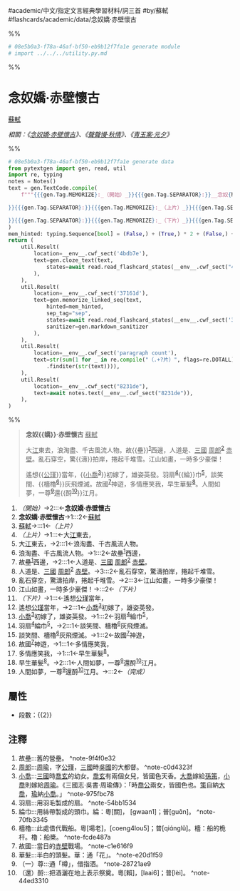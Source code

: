 #academic/中文/指定文言經典學習材料/詞三首 #by/蘇軾 #flashcards/academic/data/念奴嬌·赤壁懷古

%%
```Python
# 08e5b0a3-f78a-46af-bf50-eb9b12f7fa1e generate module
# import ../../../utility.py.md
```
%%

# 念奴嬌·赤壁懷古
<u>蘇軾</u>

_相關：《[念奴嬌·赤壁懷古](念奴嬌·赤壁懷古.md)》、《[聲聲慢·秋情](聲聲慢·秋情.md)》、《[青玉案·元夕](青玉案·元夕.md)》_

%%
```Python
# 08e5b0a3-f78a-46af-bf50-eb9b12f7fa1e generate data
from pytextgen import gen, read, util
import re, typing
notes = Notes()
text = gen.TextCode.compile(
	f"""{{{gen.Tag.MEMORIZE}:_（開始）_}}{{{gen.Tag.SEPARATOR}:}}__念奴{hard("嬌")}·赤壁懷古__{{{gen.Tag.TEXT}: }}{{{gen.Tag.SEPARATOR}:}}<u>蘇軾</u>{{{gen.Tag.TEXT}:

}}{{{gen.Tag.SEPARATOR}:}}{{{gen.Tag.MEMORIZE}:_（上片）_}}{{{gen.Tag.SEPARATOR}:}}大<u>江</u>東去，{{{gen.Tag.SEPARATOR}:}}浪淘盡、千古風流人物。{{{gen.Tag.SEPARATOR}:}}故{hard("壘")}{notes.embed('故壘', '舊的營壘。')}西邊，{{{gen.Tag.SEPARATOR}:}}人道是、<u>三國</u>&nbsp;<u>周郎</u>{notes.embed('<u>周郎</u>', '<u>周瑜</u>，字<u>公瑾</u>，<u>三國</u>時<u>吳國</u>的大都督。')}&nbsp;<u>赤壁</u>。{{{gen.Tag.SEPARATOR}:}}亂石穿空，驚{hard("濤")}拍岸，捲起千堆雪。{{{gen.Tag.SEPARATOR}:}}江山如畫，一時多少豪傑！{{{gen.Tag.TEXT}:

}}{{{gen.Tag.SEPARATOR}:}}{{{gen.Tag.MEMORIZE}:_（下片）_}}{{{gen.Tag.SEPARATOR}:}}遙想{hard("<u>公瑾</u>")}當年，{{{gen.Tag.SEPARATOR}:}}{hard(f"<u>小喬</u>{notes.embed('<u>小喬</u>', '<u>三國</u>時<u>喬玄</u>的幼女。<u>喬玄</u>有兩個女兒，皆國色天香。<u>大喬</u>嫁給<u>孫策</u>，<u>小喬</u>則嫁給<u>周瑜</u>。《三國志‧吳書‧周瑜傳》：「時<u>喬公</u>兩女，皆國色也。<u>策</u>自納<u>大喬</u>，<u>瑜</u>納<u>小喬</u>。」')}")}初嫁了，雄姿英發。{{{gen.Tag.SEPARATOR}:}}羽扇{notes.embed('羽扇', '用羽毛製成的扇。')}{hard("綸")}巾{notes.embed('綸巾', '用絲帶製成的頭巾。綸：粵[關]， [gwaan1]；普[ɡuɑ̄n]。')}，{{{gen.Tag.SEPARATOR}:}}談笑間、{hard(f"檣櫓{notes.embed('檣櫓', '此處借代戰船。粵[場老]，[coeng4lou5]；普[qiɑ́nɡlǔ]。檣：船的桅杆。櫓：船槳。')}")}灰飛煙滅。{{{gen.Tag.SEPARATOR}:}}故國{notes.embed('故國', '當日的<u>赤壁</u>戰場。')}神遊，{{{gen.Tag.SEPARATOR}:}}多情應笑我，{{{gen.Tag.SEPARATOR}:}}早生華髮{notes.embed('華髮', '半白的頭髮。華：通「花」。')}。{{{gen.Tag.SEPARATOR}:}}人間如夢，一尊{notes.embed('（一）尊', '通「樽」，借指酒。')}還{hard(f"酹{notes.embed('（還）酹', '把酒灑在地上表示祭奠。粵[賴]，[laai6]；普[lèi]。')}")}江月。{{{gen.Tag.SEPARATOR}:}}{{{gen.Tag.MEMORIZE}:_（完成）_}}"""
)
mem_hinted: typing.Sequence[bool] = (False,) + (True,) * 2 + (False,) + (True,) * 6 + (False,) + (True,) * 8 + (False,)
return (
	util.Result(
		location=__env__.cwf_sect('4bdb7e'),
		text=gen.cloze_text(text,
			states=await read.read_flashcard_states(__env__.cwf_sect("4bdb7e")),
		),
	),
	util.Result(
		location=__env__.cwf_sect('37161d'),
		text=gen.memorize_linked_seq(text,
			hinted=mem_hinted,
			sep_tag="sep",
			states=await read.read_flashcard_states(__env__.cwf_sect('37161d')),
			sanitizer=gen.markdown_sanitizer
		),
	),
	util.Result(
		location=__env__.cwf_sect('paragraph count'),
		text=str(sum(1 for _ in re.compile("（.+?片）", flags=re.DOTALL)
			.finditer(str(text)))),
	),
	util.Result(
		location=__env__.cwf_sect("8231de"),
		text=await notes.text(__env__.cwf_sect("8231de")),
	),
)
```
%%

<!--08e5b0a3-f78a-46af-bf50-eb9b12f7fa1e generate section="4bdb7e"--><!-- The following content is generated at 2023-03-09T21:28:03.544858+08:00. Any edits will be overridden! -->

> __念奴{{嬌}}·赤壁懷古__ <u>蘇軾</u>
>
> 大<u>江</u>東去，浪淘盡、千古風流人物。故{{壘}}<sup>[1](#^note-9f4f0e32)</sup>西邊，人道是、<u>三國</u>&nbsp;<u>周郎</u><sup>[2](#^note-c0d4323f)</sup>&nbsp;<u>赤壁</u>。亂石穿空，驚{{濤}}拍岸，捲起千堆雪。江山如畫，一時多少豪傑！
>
> 遙想{{<u>公瑾</u>}}當年，{{<u>小喬</u><sup>[3](#^note-975fbc78)</sup>}}初嫁了，雄姿英發。羽扇<sup>[4](#^note-54bb1534)</sup>{{綸}}巾<sup>[5](#^note-70fb3345)</sup>，談笑間、{{檣櫓<sup>[6](#^note-fcde487a)</sup>}}灰飛煙滅。故國<sup>[7](#^note-c1e616f9)</sup>神遊，多情應笑我，早生華髮<sup>[8](#^note-e20d1f59)</sup>。人間如夢，一尊<sup>[9](#^note-28721ae9)</sup>還{{酹<sup>[10](#^note-44ed3310)</sup>}}江月。 <!--SR:!2023-06-17,78,318!2023-05-21,55,318!2023-05-14,46,298!2023-05-20,52,298!2023-05-24,58,318!2023-05-14,50,298!2023-09-21,145,298!2023-10-02,152,298-->

<!--/08e5b0a3-f78a-46af-bf50-eb9b12f7fa1e-->

<!--08e5b0a3-f78a-46af-bf50-eb9b12f7fa1e generate section="37161d"--><!-- The following content is generated at 2023-03-09T21:28:03.530896+08:00. Any edits will be overridden! -->

1. _（開始）_→2:::←__念奴嬌·赤壁懷古__ <!--SR:!2023-11-24,395,258!2023-08-15,422,338-->
2. __念奴嬌·赤壁懷古__→1:::2←<u>蘇軾</u> <!--SR:!2024-03-20,335,254!2023-10-29,362,259-->
3. <u>蘇軾</u>→:::1←_（上片）_ <!--SR:!2023-08-05,412,330!2023-09-22,158,296-->
4. _（上片）_→1:::←大<u>江</u>東去， <!--SR:!2023-11-20,231,239!2024-05-13,571,319-->
5. 大<u>江</u>東去，→2:::1←浪淘盡、千古風流人物。 <!--SR:!2023-11-26,368,239!2024-12-23,667,279-->
6. 浪淘盡、千古風流人物。→1:::2←故壘<sup>[1](#^note-9f4f0e32)</sup>西邊， <!--SR:!2023-12-25,283,250!2023-11-24,306,210-->
7. 故壘<sup>[1](#^note-9f4f0e32)</sup>西邊，→2:::1←人道是、<u>三國</u>&nbsp;<u>周郎</u><sup>[2](#^note-c0d4323f)</sup>&nbsp;<u>赤壁</u>。 <!--SR:!2023-06-18,170,239!2024-06-09,519,259-->
8. 人道是、<u>三國</u>&nbsp;<u>周郎</u><sup>[2](#^note-c0d4323f)</sup>&nbsp;<u>赤壁</u>。→3:::2←亂石穿空，驚濤拍岸，捲起千堆雪。 <!--SR:!2024-06-17,526,259!2023-06-28,303,259-->
9. 亂石穿空，驚濤拍岸，捲起千堆雪。→2:::3←江山如畫，一時多少豪傑！ <!--SR:!2023-12-04,376,239!2023-08-21,209,219-->
10. 江山如畫，一時多少豪傑！→:::2←_（下片）_ <!--SR:!2024-05-20,578,316!2024-06-19,527,259-->
11. _（下片）_→1:::←遙想<u>公瑾</u>當年， <!--SR:!2024-05-10,497,259!2023-08-20,224,279-->
12. 遙想<u>公瑾</u>當年，→2:::1←<u>小喬</u><sup>[3](#^note-975fbc78)</sup>初嫁了，雄姿英發。 <!--SR:!2023-06-12,164,239!2023-06-30,311,270-->
13. <u>小喬</u><sup>[3](#^note-975fbc78)</sup>初嫁了，雄姿英發。→1:::2←羽扇<sup>[4](#^note-54bb1534)</sup>綸巾<sup>[5](#^note-70fb3345)</sup>， <!--SR:!2023-08-05,289,239!2023-11-18,394,259-->
14. 羽扇<sup>[4](#^note-54bb1534)</sup>綸巾<sup>[5](#^note-70fb3345)</sup>，→2:::1←談笑間、檣櫓<sup>[6](#^note-fcde487a)</sup>灰飛煙滅。 <!--SR:!2023-09-21,319,239!2023-06-16,168,239-->
15. 談笑間、檣櫓<sup>[6](#^note-fcde487a)</sup>灰飛煙滅。→1:::2←故國<sup>[7](#^note-c1e616f9)</sup>神遊， <!--SR:!2024-05-22,440,239!2023-10-08,189,199-->
16. 故國<sup>[7](#^note-c1e616f9)</sup>神遊，→1:::1←多情應笑我， <!--SR:!2023-12-12,409,259!2023-06-08,163,239-->
17. 多情應笑我，→1:::1←早生華髮<sup>[8](#^note-e20d1f59)</sup>。 <!--SR:!2024-06-08,518,259!2023-07-18,329,279-->
18. 早生華髮<sup>[8](#^note-e20d1f59)</sup>。→2:::1←人間如夢，一尊<sup>[9](#^note-28721ae9)</sup>還酹<sup>[10](#^note-44ed3310)</sup>江月。 <!--SR:!2023-11-28,371,239!2023-07-11,96,230-->
19. 人間如夢，一尊<sup>[9](#^note-28721ae9)</sup>還酹<sup>[10](#^note-44ed3310)</sup>江月。→:::2←_（完成）_ <!--SR:!2026-09-11,1253,330!2023-07-07,311,259-->

<!--/08e5b0a3-f78a-46af-bf50-eb9b12f7fa1e-->

## 屬性

- 段數：{{<!--08e5b0a3-f78a-46af-bf50-eb9b12f7fa1e generate section="paragraph count"--><!-- The following content is generated at 2023-03-01T10:52:41.455543+08:00. Any edits will be overridden! -->2<!--/08e5b0a3-f78a-46af-bf50-eb9b12f7fa1e-->}} <!--SR:!2023-06-02,65,318-->

## 注釋

<!--08e5b0a3-f78a-46af-bf50-eb9b12f7fa1e generate section="8231de"--><!-- The following content is generated at 2023-03-09T21:28:03.558821+08:00. Any edits will be overridden! -->

1. 故壘:::舊的營壘。 ^note-9f4f0e32 <!--SR:!2023-05-21,44,243!2023-05-25,55,303-->
2. <u>周郎</u>:::<u>周瑜</u>，字<u>公瑾</u>，<u>三國</u>時<u>吳國</u>的大都督。 ^note-c0d4323f <!--SR:!2023-05-10,22,250!2023-05-16,35,283-->
3. <u>小喬</u>:::<u>三國</u>時<u>喬玄</u>的幼女。<u>喬玄</u>有兩個女兒，皆國色天香。<u>大喬</u>嫁給<u>孫策</u>，<u>小喬</u>則嫁給<u>周瑜</u>。《三國志‧吳書‧周瑜傳》：「時<u>喬公</u>兩女，皆國色也。<u>策</u>自納<u>大喬</u>，<u>瑜</u>納<u>小喬</u>。」 ^note-975fbc78 <!--SR:!2023-05-07,7,184!2023-06-18,79,324-->
4. 羽扇:::用羽毛製成的扇。 ^note-54bb1534 <!--SR:!2023-05-19,51,301!2023-06-14,75,321-->
5. 綸巾:::用絲帶製成的頭巾。綸：粵[關]， [gwaan1]；普[ɡuɑ̄n]。 ^note-70fb3345 <!--SR:!2023-05-06,41,281!2023-06-15,76,321-->
6. 檣櫓:::此處借代戰船。粵[場老]，[coeng4lou5]；普[qiɑ́nɡlǔ]。檣：船的桅杆。櫓：船槳。 ^note-fcde487a <!--SR:!2023-06-02,51,244!2023-06-19,80,324-->
7. 故國:::當日的<u>赤壁</u>戰場。 ^note-c1e616f9 <!--SR:!2023-05-19,42,243!2023-05-18,54,303-->
8. 華髮:::半白的頭髮。華：通「花」。 ^note-e20d1f59 <!--SR:!2023-05-26,42,241!2023-06-16,77,321-->
9. （一）尊:::通「樽」，借指酒。 ^note-28721ae9 <!--SR:!2023-05-14,39,241!2023-05-22,52,301-->
10. （還）酹:::把酒灑在地上表示祭奠。粵[賴]，[laai6]；普[lèi]。 ^note-44ed3310 <!--SR:!2023-05-19,18,224!2023-05-23,53,304-->

<!--/08e5b0a3-f78a-46af-bf50-eb9b12f7fa1e-->
